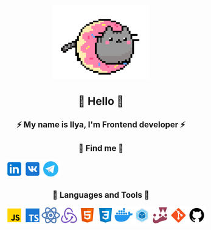 <div align='center'><img alt='catgif' src='./Assests/cat.gif' width='50%'></div>

# <center>👋 Hello 👋</center>

## <center>⚡ My name is Ilya, I'm Frontend developer ⚡</center>

## <center>💬 Find me 💬</center>

<div style='display: flex' align='center'>
<a href='https://www.linkedin.com/in/shuranov-ilya-frontend/' style='text-decoration: none'>
    <img alt='linkedIn' src='./Assests/linkedIn.png'>
</a>
<a href='https://vk.com/ilyashuranov' style='text-decoration: none'>
    <img alt='vk' src='./Assests/vk.png'>
</a>
<a href='https://t.me/ilyashuranov' style='text-decoration: none'>
    <img alt='telegram' src='./Assests/tg.png'>
</a>
</div>

## <center>🔨 Languages and Tools 🔨</center>

<div style='display: flex' align='center'>
<img alt='js' src='./Assests/js.png'>
<img alt='ts' src='./Assests/ts.png'>
<img alt='react' src='./Assests/react.png'>
<img alt='redux' src='./Assests/redux.png'>
<img alt='html' src='./Assests/html.png'>
<img alt='css' src='./Assests/css.png'>
<img alt='docker' src='./Assests/docker.png'>
<img alt='webpack' src='./Assests/webpack.png'>
<img alt='jest' src='./Assests/jest.png'>
<img alt='gitlab' src='./Assests/gitlab.png'>
<img alt='github' src='./Assests/github.png'>
</div>
